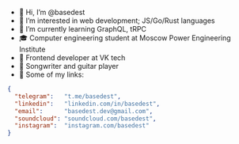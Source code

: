 - 👋 Hi, I’m @basedest
- 👀 I’m interested in web development; JS/Go/Rust languages
- 🌱 I’m currently learning GraphQL, tRPC
- 🎓 Computer engineering student at Moscow Power Engineering Institute
- 💼 Frontend developer at VK tech
- 🎸 Songwriter and guitar player 
- 🔗 Some of my links:
```json
{
  "telegram":   "t.me/basedest",
  "linkedin":   "linkedin.com/in/basedest",
  "email":      "basedest.dev@gmail.com",
  "soundcloud": "soundcloud.com/basedest",
  "instagram":  "instagram.com/basedest"
}
```

<!---
idk im based af follow me
--->
